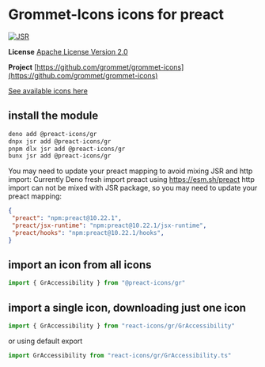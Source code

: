 # Grommet-Icons icons for preact

[![JSR](https://jsr.io/badges/@preact-icons/gr)](https://jsr.io/@preact-icons/gr)

**License** [Apache License Version 2.0](http://www.apache.org/licenses/)

**Project** [https://github.com/grommet/grommet-icons](https://github.com/grommet/grommet-icons)

[See available icons here](https://react-icons.deno.dev/gr)

## install the module

```bash
deno add @preact-icons/gr
dnpx jsr add @preact-icons/gr
pnpm dlx jsr add @preact-icons/gr
bunx jsr add @preact-icons/gr
```

You may need to update your preact mapping to avoid mixing JSR and http import:
Currently Deno fresh import preact using https://esm.sh/preact http import can not be mixed with JSR package, so you may need to update your preact mapping:
```json
{
 "preact": "npm:preact@10.22.1",
 "preact/jsx-runtime": "npm:preact@10.22.1/jsx-runtime",
 "preact/hooks": "npm:preact@10.22.1/hooks",
}
```

## import an icon from all icons

```ts
import { GrAccessibility } from "@preact-icons/gr"
```

## import a single icon, downloading just one icon

```ts
import { GrAccessibility } from "react-icons/gr/GrAccessibility"
```

or using default export

```ts
import GrAccessibility from "react-icons/gr/GrAccessibility.ts"
```
